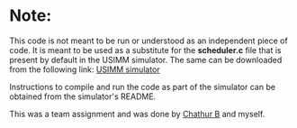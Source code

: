 # Note:

This code is not meant to be run or understood as an independent piece of code. It is meant to be used as a substitute for the <b>scheduler.c</b> file that is present by default in the USIMM simulator. The same can be downloaded from the following link: <a href="https://www.cs.utah.edu/~rajeev/jwac12/">USIMM simulator</a>

Instructions to compile and run the code as part of the simulator can be obtained from the simulator's README.

This was a team assignment and was done by <a href="https://github.com/chathur018">Chathur B</a> and myself.
